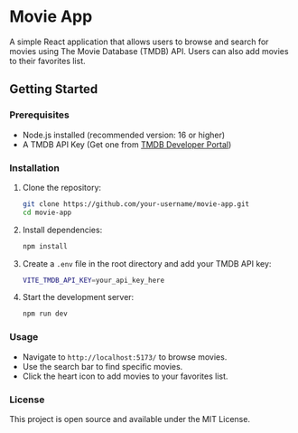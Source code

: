 # Movie App

A simple React application that allows users to browse and search for movies using The Movie Database (TMDB) API. Users can also add movies to their favorites list.

## Getting Started

### Prerequisites
- Node.js installed (recommended version: 16 or higher)
- A TMDB API Key (Get one from [TMDB Developer Portal](https://developer.themoviedb.org/reference/intro/getting-started))

### Installation
1. Clone the repository:
   ```sh
   git clone https://github.com/your-username/movie-app.git
   cd movie-app
   ```

2. Install dependencies:
   ```sh
   npm install
   ```

3. Create a `.env` file in the root directory and add your TMDB API key:
   ```sh
   VITE_TMDB_API_KEY=your_api_key_here
   ```

4. Start the development server:
   ```sh
   npm run dev
   ```

### Usage
- Navigate to `http://localhost:5173/` to browse movies.
- Use the search bar to find specific movies.
- Click the heart icon to add movies to your favorites list.

### License
This project is open source and available under the MIT License.